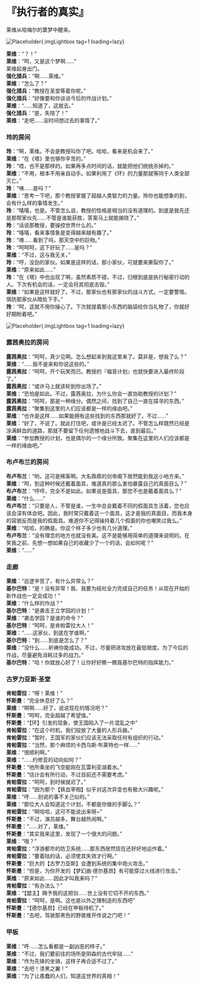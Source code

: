 # 『执行者的真实』

莱维从哈梅尔的噩梦中醒来。

![Placeholder](/images/sora-3rd/star_annulled/20-1.webp){.imgLightbox tag=1 loading=lazy}

**莱维**：“？！”  
**莱维**：“呵，又是这个梦啊……”  
莱维起身出门。  
**强化猎兵**：“啊……莱维。”  
**莱维**：“怎么了？”  
**强化猎兵**：“教授在圣堂等着你呢。”  
**强化猎兵**：“好像要和你谈谈今后的作战计划。”  
**莱维**：“……知道了，这就去。”  
**强化猎兵**：“是，失陪了！”  
**莱维**：“走吧……没时间想过去的事情了。”

### 玲的房间

**玲**：“啊，莱维。不会是教授叫你了吧。哈哈，看来是机会来了。”  
**莱维**：“在《塔》里也够你辛苦的。”  
**玲**：“唔，也不是那样的。如果再多点时间的话，就能把他们统统杀掉的。”  
**莱维**：“不用，根本不用亲自动手。如果利用了《环》的力量那就等同于人类全部灭亡。”  
**玲**：“咦……是吗？”  
**莱维**：“思考一下吧，那个教授掌握了超越人类智力的力量。玲你也能想象的到，会有什么样的事情发生。”  
**玲**：“嘻嘻，也是。不管怎么说，教授的性格是相当的没有道理的。到底是我先还是那帮家伙先……不管是谁能获胜，答案马上就能揭晓了。”  
**玲**：“话说那教授，要操控世界什么的。”  
**玲**：“嘻嘻，看来事情象是变得越来越有趣了。”  
**玲**：“唷……看到了吗，那天空中的巨物。”  
**玲**：“呵呵呵，这下好玩了……是吗？”  
**莱维**：“不过，这与我无关。”  
**玲**：“哼，没劲的家伙。如果是这样的话，那小家伙，可就要来撕裂你了。”  
**莱维**：“原来如此……”  
**玲**：“在《塔》中也出现了啊，虽然素质不错，不过，归根到底是执行秘密行动的人。下次有机会的话，一定会将其彻底击毁。”  
**莱维**：“如果是这样就好了。不过，那家伙也有那家伙的战斗方式，一定要警惕。慎防那家伙从暗处下手。”  
**玲**：“呵，这就不用你操心了。下次就提着那小东西的脑袋给你当礼物了，你就好好期盼着吧。”

![Placeholder](/images/sora-3rd/star_annulled/20-2.webp){.imgLightbox tag=1 loading=lazy}

### 露茜奥拉的房间

**露茜奥拉**：“呵呵，真少见啊。怎么想起来到我这里来了。莫非是，想我了么？”  
**莱维**：“……我不是来和你说这些的。”  
**露茜奥拉**：“呵呵，开个玩笑而已。教授的『福音计划』也就快要进入最终阶段了。”  
**露茜奥拉**：“或许马上就该轮到你出场了。”  
**莱维**：“恐怕是如此。不过，露茜奥拉，为什么你会一直协助教授的计划？”  
**露茜奥拉**：“呵呵，那是一种缘分。偶然之间，找到了自己一直在探寻的东西。”  
**露茜奥拉**：“聚集到这里的人们应该都是一样的缘由吧。”  
**莱维**：“也许是这样……如果能拥有这些找到的东西那就好了，不过……”  
**莱维**：“好了，不说了。就此打住吧，或许是已经太迟了。不管怎么样既然已经是涂满鲜血的道路，那就不要留下任何遗憾地战斗下去，直到最后。”  
**莱维**：“参加教授的计划，也是偶尔的一个缘分所致。聚集在这里的人们应该都是一样的缘由吧。”

### 布卢布兰的房间

**布卢布兰**：“哟，这可是稀客啊。大名鼎鼎的剑帝阁下居然能到我这小地方来。”  
**莱维**：“呵，到这种时候还戴着面具，难道真的那么害怕暴露自己的真面目么？”  
**布卢布兰**：“哼哼，完全不是如此。如果说是面具，那您不也是戴着面具么？”  
**莱维**：“什么……”  
**布卢布兰**：“只要是人，不管是谁，一生中总会戴着不同的假面具生活着，您也应该会深有体会吧。因此，我时常只戴着这一个面具，这才是我的真面目，而我本身的容貌反而是我的假面具。难道你不记得操持着几个假面的你也嘲笑过我么。”  
**莱维**：“哈哈，的确是。你这个样子多少也有几分道理。”  
**布卢布兰**：“没有理念的地方也就没有美。这不是能够用简单的道理来说明的。在笑我之前，先想一想如果自己的收藏少了一个的话，会如何呢？”  
**莱维**：“……”

### 走廊

**莱维**：“巡逻辛苦了，有什么异常么？”  
**基尔巴特**：“是！没有异常！我、我要为结社全力完成自己的任务！从现在开始的新作战也一定会成功！”  
**莱维**：“什么样的作战？”  
**基尔巴特**：“是袭击王立学园的计划！”  
**莱维**：“袭击学园？是谁的命令？”  
**基尔巴特**：“呵呵，是肯帕雷拉大人！”  
**莱维**：“……这家伙，到底在学谁啊。”  
**基尔巴特**：“到……到底是怎么了？”  
**莱维**：“没什么……祈祷你能成功。不过，尽量把进攻放在最低限度。为了今后的作战，尽量避免消耗过多的战力。”  
**基尔巴特**：“哈！你就放心好了！让你好好瞧一瞧我基尔巴特的指挥能力。”

### 古罗力亚斯·圣堂

**肯帕雷拉**：“呀！莱维！”  
**怀斯曼**：“完全休息好了么？”  
**莱维**：“啊啊......好了，说说现在的情况吧？”  
**怀斯曼**：“呵呵，完全超越了希望值。”  
**怀斯曼**：“【环】引发的现象，使王国陷入了一片混乱之中”  
**肯帕雷拉**：“在这个时机，我们投放了大量的人形兵器。”  
**肯帕雷拉**：“暂时，王国军的家伙们应该无法采取任何有组织的行动。”  
**肯帕雷拉**：“当然，那个麻烦的卡西乌斯·布莱特也一样……”  
**莱维**：“很顺利啊。”  
**莱维**：“……约修亚的动向如何？”  
**怀斯曼**：“他所乘坐的飞空艇刚在瓦雷利亚湖着水。”  
**怀斯曼**：“估计会有所行动，不过目前还不需要考虑。”  
**肯帕雷拉**：“呵呵，到时候就迟了。”  
**肯帕雷拉**：“因为那个【铁血宰相】似乎对这次异变也有极大兴趣呢。”  
**莱维**：“呼......别说的事不关己似的。”  
**莱维**：“那位大人会知道这个计划，不都是你做的手脚么？”  
**肯帕雷拉**：“啊哈哈，这可不能说出来呀~”  
**怀斯曼**：“不过，演员越多，舞台越热闹啊。”  
**怀斯曼**：“……对了，莱维。”  
**怀斯曼**：“其实我来这里，发现了一个很大的问题。”  
**莱维**：“哦？”  
**肯帕雷拉**：“浮游都市的防卫系统……那东西居然现在还好好地运作着。”  
**肯帕雷拉**：“要着陆的话，必须使其失效才行啊。”  
**怀斯曼**：“巨大的【古罗力亚斯】会遭到系统的集中炮火攻击。”  
**怀斯曼**：“但是，为你开发的【梦幻曲·德尔基昂】有可能穿过火线进行攻击。”  
**莱维**：“原来如此……因此才叫我来吗？”  
**肯帕雷拉**：“有办法么？”  
**莱维**：“【盟主】赐予我的这把剑……世上没有它切不开的东西。”  
**肯帕雷拉**：“呵呵，是啊。这也是以外之理制造的东西吧”  
**怀斯曼**：“【德尔基昂】已经在甲板待机了。”  
**怀斯曼**：“去吧，驾驶那黑色的野兽推开传说之门吧！”

### 甲板

**莱维**：“呼……怎么看都是一副凶恶的样子。”  
**莱维**：“不过，我们要前往的场所是阴森的古代牢狱……”  
**莱维**：“作为先锋的坐骑，这样子再合适不过了。”  
**莱维**：“去吧！漆黑之翼！”  
**莱维**：“为了让愚蠢的人们，知道这世界的真相！”
